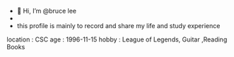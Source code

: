 - 👋 Hi, I’m @bruce lee 
- 
- this profile is mainly to record and share my life and study experience  

location : CSC
age :  1996-11-15
hobby : League of Legends, Guitar ,Reading Books

